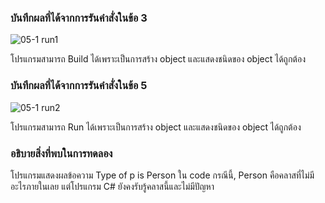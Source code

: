 ### บันทึกผลที่ได้จากการรันคำสั่งในข้อ 3
![05-1 run1](https://github.com/kanoksiriboonkam/03376836-OOP-2566-Lab-05/assets/144196048/8cbbcbbe-098f-44d2-b428-ef8fe0eb8dfd)

โปรแกรมสามารถ Build ได้เพราะเป็นการสร้าง object และแสดงชนิดของ object ได้ถูกต้อง
### บันทึกผลที่ได้จากการรันคำสั่งในข้อ 5
![05-1 run2](https://github.com/kanoksiriboonkam/03376836-OOP-2566-Lab-05/assets/144196048/84d94cbe-a343-4b77-975f-d52a09d2d0a6)

โปรแกรมสามารถ Run ได้เพราะเป็นการสร้าง object และแสดงชนิดของ object ได้ถูกต้อง
### อธิบายสิ่งที่พบในการทดลอง
โปรแกรมแสดงผลข้อความ Type of p is Person ใน code กรณีนี้, Person คือคลาสที่ไม่มีอะไรภายในเลย แต่โปรแกรม C# ยังคงรับรู้คลาสนี้และไม่มีปัญหา
